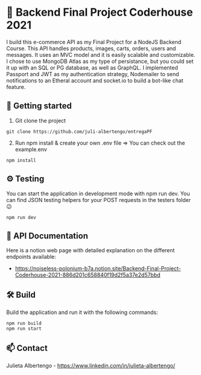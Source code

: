 # 🚀 Backend Final Project Coderhouse 2021

I build this e-commerce API as my Final Project for a NodeJS  Backend Course. This API handles products, images, carts, orders, users and messages. It uses an MVC model and 
it is easily scalable and customizable. I chose to use MongoDB Atlas as my type of persistance, but you could set it up with an SQL or PG database, as well as GraphQL. 
I implemented Passport and JWT as my authentication strategy, Nodemailer to send notifications to an Etheral account and socket.io to build a bot-like chat feature. 

## 🚩 Getting started

1. Git clone the project 

```
git clone https://github.com/juli-albertengo/entregaPF
```

2. Run npm install & create your own .env file => You can check out the example.env

```
npm install
```

## ⚙ Testing

You can start the application in development mode with npm run dev. You can find JSON testing helpers for your POST requests in the testers folder 😉

```
npm run dev
```
## 📃 API Documentation

Here is a notion web page with detailed explanation on the different endpoints available: 
* https://noiseless-polonium-b7a.notion.site/Backend-Final-Project-Coderhouse-2021-886d201c658840f19d2f5a37e2d57bbd

## 🛠 Build

Build the application and run it with the following commands:

```
npm run build
npm run start
```
## 📫 Contact

Julieta Albertengo - https://www.linkedin.com/in/julieta-albertengo/
